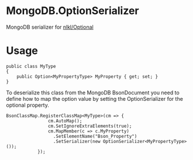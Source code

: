 # MongoDB.OptionSerializer
MongoDB serializer for [nlkl/Optional](https://github.com/nlkl/Optional)

# Usage

    public class MyType
    {
        public Option<MyPropertyType> MyProperty { get; set; }
    }
    
To deserialize this class from the MongoDB BsonDocument you need to define how to map the option value by setting the OptionSerializer for the optional property.

    BsonClassMap.RegisterClassMap<MyType>(cm => {
                    cm.AutoMap();
                    cm.SetIgnoreExtraElements(true);
                    cm.MapMember(c => c.MyProperty)
                      .SetElementName("Bson_Property")
                      .SetSerializer(new OptionSerializer<MyPropertyType>());
                });
